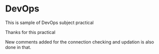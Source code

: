 # DevOps
This is sample of DevOps subject practical


Thanks for this practical

New comments added for the connection checking and updation is also done in that.
